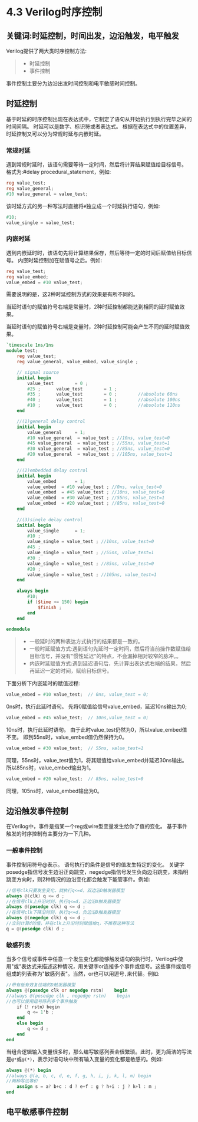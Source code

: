 # 4.3 Verilog时序控制
## 关键词:时延控制，时间出发，边沿触发，电平触发
Verilog提供了两大类时序控制方法:
> + 时延控制
> + 事件控制

事件控制主要分为边沿出发时间控制和电平敏感时间控制。

## 时延控制
基于时延的时序控制出现在表达式中，它制定了语句从开始执行到执行完毕之间的时间间隔。
时延可以是数字、标识符或者表达式。
根据在表达式中的位置差异，时延控制又可以分为常规时延与内嵌时延。

### 常规时延
遇到常规时延时，该语句需要等待一定时间，然后将计算结果赋值给目标信号。
格式为:#delay procedural_statement，例如:

```verilog
reg value_test;
reg value_general;
#10 value_general = value_test;
```

该时延方式的另一种写法时直接将`#`独立成一个时延执行语句，例如:

```verilog
#10;
value_single = value_test;
```

### 内嵌时延
遇到内嵌延时时，该语句先将计算结果保存，然后等待一定的时间后赋值给目标信号。
内嵌时延控制加在赋值号之后。例如:

```verilog
reg value_test;
reg value_embed;
value_embed = #10 value_test;
```

需要说明的是，这2种时延控制方式的效果是有所不同的。

当延时语句的赋值符号右端是常量时，2种时延控制都能达到相同的延时赋值效果。

当延时语句的赋值符号右端是变量时，2种时延控制可能会产生不同的延时赋值效果。

```verilog
`timescale 1ns/1ns
module test;
    reg value_test;
    reg value_general, value_embed, value_single ;

    // signal source
    initial begin
        value_test        = 0 ;
        #25 ;      value_test        = 1 ;
        #35 ;      value_test        = 0 ;        //absolute 60ns
        #40 ;      value_test        = 1 ;        //absolute 100ns
        #10 ;      value_test        = 0 ;        //absolute 110ns
    end

    //(1)general delay control
    initial begin
        value_general     = 1;
        #10 value_general  = value_test ; //10ns, value_test=0
        #45 value_general  = value_test ; //55ns, value_test=1
        #30 value_general  = value_test ; //85ns, value_test=0
        #20 value_general  = value_test ; //105ns, value_test=1
    end

    //(2)embedded delay control
    initial begin
        value_embed       = 1;
        value_embed  = #10 value_test ; //0ns, value_test=0
        value_embed  = #45 value_test ; //10ns, value_test=0
        value_embed  = #30 value_test ; //55ns, value_test=1
        value_embed  = #20 value_test ; //85ns, value_test=0
    end
 
    //(3)single delay control
    initial begin
        value_single      = 1;
        #10 ;
        value_single = value_test ; //10ns, value_test=0
        #45 ;
        value_single = value_test ; //55ns, value_test=1
        #30 ;
        value_single = value_test ; //85ns, value_test=0
        #20 ;
        value_single = value_test ; //105ns, value_test=1
    end
 
    always begin
        #10;
        if ($time >= 150) begin
            $finish ;
        end
    end
 
endmodule
```

> + 一般延时的两种表达方式执行的结果都是一致的。
> + 一般时延赋值方式:遇到语句先延时一定时间，然后将当前操作数赋值给目标信号，并没有"惯性延迟"的特点，不会漏掉相对较窄的脉冲。。
> + 内嵌时延赋值方式:遇到延迟语句后，先计算出表达式右端的结果，然后再延迟一定的时间，赋给目标信号。

下面分析下内嵌延时的赋值过程:

```verilog
value_embed = #10 value_test;  // 0ns, value_test = 0;
```
0ns时，执行此延时语句。
先将0赋值给信号value_embed，延迟10ns输出为0;

```verilog
value_embed = #45 value_test;  // 10ns,value_test = 0;
```
10ns时，执行此延时语句。
由于此时value_test仍然为0，所以value_embed值不变。
即到55ns时，value_embed值仍然保持为0。

```verilog
value_embed = #30 value_test;  // 55ns, value_test=1
```
同理，55ns时，value_test值为1，将其赋值给value_embed并延迟30ns输出。
所以85ns时，value_embed输出为1。

```verilog
value_embed = #20 value_test;  // 85ns, value_test=0
```
同理，105ns时，value_embed输出为0。

## 边沿触发事件控制
在Verilog中，事件是指某一个reg或wire型变量发生给你了值的变化。
基于事件触发的时序控制有主要分为一下几种。

### 一般事件控制
事件控制用符号@表示。
语句执行的条件是信号的值发生特定的变化。
关键字posedge指信号发生边沿正向跳变，negedge指信号发生负向边沿跳变，未指明跳变方向时，则2种情况的边沿变化都会触发下能管事件。例如:

```verilog
//信号clk只要发生变化，就执行q<=d，双边沿D触发器模型
always @(clk) q <= d ;                
//在信号clk上升沿时刻，执行q<=d，正边沿D触发器模型
always @(posedge clk) q <= d ;  
//在信号clk下降沿时刻，执行q<=d，负边沿D触发器模型
always @(negedge clk) q <= d ;
//立刻计算d的值，并在clk上升沿时刻赋值给q，不推荐这种写法
q = @(posedge clk) d ;      
```

### 敏感列表
当多个信号或事件中任意一个发生变化都能够触发语句的执行时，Verilog中使用"或"表达式来描述这种情况，用关键字or连接多个事件或信号。这些事件或信号组成的列表称为"敏感列表"。当然，or也可以用逗号`,`来代替。例如:

```verilog
//带有低有效复位端的D触发器模型
always @(posedge clk or negedge rstn)    begin      
//always @(posedge clk , negedge rstn)    begin      
//也可以使用逗号陈列多个事件触发
    if（! rstn）begin
        q <= 1'b ;      
    end
    else begin
        q <= d ;
    end
end
```

当组合逻辑输入变量很多时，那么编写敏感列表会很繁琐。此时，更为简洁的写法是`@*`或`@(*)`，表示对语句块中所有输入变量的变化都是敏感的。例如:

```verilog
always @(*) begin
//always @(a, b, c, d, e, f, g, h, i, j, k, l, m) begin
//两种写法等价
    assign s = a? b+c : d ? e+f : g ? h+i : j ? k+l : m ;
end
```

## 电平敏感事件控制